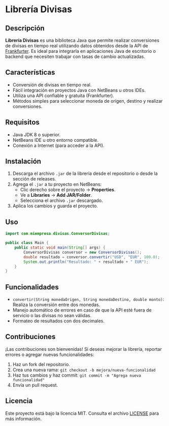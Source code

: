 # Librería Divisas

## Descripción

**Librería Divisas** es una biblioteca Java que permite realizar conversiones de divisas en tiempo real utilizando datos obtenidos desde la API de [Frankfurter](https://www.frankfurter.app/). Es ideal para integrarla en aplicaciones Java de escritorio o backend que necesiten trabajar con tasas de cambio actualizadas.

## Características

- Conversión de divisas en tiempo real.
- Fácil integración en proyectos Java con NetBeans u otros IDEs.
- Utiliza una API confiable y gratuita (Frankfurter).
- Métodos simples para seleccionar moneda de origen, destino y realizar conversiones.

## Requisitos

- Java JDK 8 o superior.
- NetBeans IDE u otro entorno compatible.
- Conexión a Internet (para acceder a la API).

## Instalación

1. Descarga el archivo `.jar` de la librería desde el repositorio o desde la sección de releases.
2. Agrega el `.jar` a tu proyecto en NetBeans:
   - Clic derecho sobre el proyecto → **Properties**.
   - Ve a **Libraries** → **Add JAR/Folder**.
   - Selecciona el archivo `.jar` descargado.
3. Aplica los cambios y guarda el proyecto.

## Uso

```java
import com.miempresa.divisas.ConversorDivisas;

public class Main {
    public static void main(String[] args) {
        ConversorDivisas conversor = new ConversorDivisas();
        double resultado = conversor.convertir("USD", "EUR", 100.0);
        System.out.println("Resultado: " + resultado + " EUR");
    }
}
```

## Funcionalidades

- `convertir(String monedaOrigen, String monedaDestino, double monto)`: Realiza la conversión entre dos monedas.
- Manejo automático de errores en caso de que la API esté fuera de servicio o las divisas no sean válidas.
- Formateo de resultados con dos decimales.

## Contribuciones

¡Las contribuciones son bienvenidas! Si deseas mejorar la librería, reportar errores o agregar nuevas funcionalidades:

1. Haz un fork del repositorio.
2. Crea una nueva rama: `git checkout -b mejora/nueva-funcionalidad`
3. Haz tus cambios y haz commit: `git commit -m "Agrega nueva funcionalidad"`
4. Envía un pull request.

## Licencia

Este proyecto está bajo la licencia MIT. Consulta el archivo [LICENSE](LICENSE) para más información.
